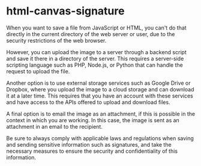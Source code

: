 # html-canvas-signature

When you want to save a file from JavaScript or HTML, you can't do that directly in the current directory of the web server or user, due to the security restrictions of the web browser.

However, you can upload the image to a server through a backend script and save it there in a directory of the server. This requires a server-side scripting language such as PHP, Node.js, or Python that can handle the request to upload the file.

Another option is to use external storage services such as Google Drive or Dropbox, where you upload the image to a cloud storage and can download it at a later time. This requires that you have an account with these services and have access to the APIs offered to upload and download files.

A final option is to email the image as an attachment, if this is possible in the context in which you are working. In this case, the image is sent as an attachment in an email to the recipient.

Be sure to always comply with applicable laws and regulations when saving and sending sensitive information such as signatures, and take the necessary measures to ensure the security and confidentiality of this information.